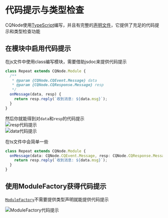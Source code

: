 # 代码提示与类型检查

CQNode使用[TypeScript](https://www.tslang.cn)编写，并且有完整的[声明文件](https://github.com/dislido/cqnode/blob/master/index.d.ts)，它提供了充足的代码提示和类型检查功能

## 在模块中启用代码提示

在js文件中使用class编写模块，需要借助jsdoc来提供代码提示
```javascript
class Repeat extends CQNode.Module {
  /**
   * @param {CQNode.CQEvent.Message} data 
   * @param {CQNode.CQResponse.Message} resp 
   */
  onMessage(data, resp) {
    return resp.reply(`收到消息: ${data.msg}`);
  }
}
```
然后你就能得到对`data`和`resp`的代码提示  
![resp代码提示](/cqnode/assets/img/typeinferrence-1.png)  
![data代码提示](/cqnode/assets/img/typeinferrence-2.png)

在ts文件中会简单一些
```typescript
class Repeat extends CQNode.Module {
  onMessage(data: CQNode.CQEvent.Message, resp: CQNode.CQResponse.Message) {
    return resp.reply(`收到消息: ${data.msg}`);
  }
}
```

## 使用ModuleFactory获得代码提示
[`ModuleFactory`](/cqnode/docs/modulefactory)不需要提供类型声明就能提供代码提示  

![ModuleFactory代码提示](/cqnode/assets/img/typeinferrence-3.png)
